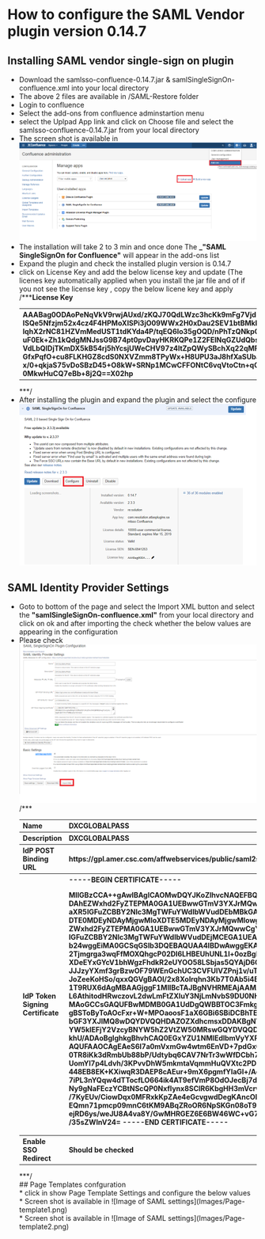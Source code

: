 # How to configure the SAML Vendor plugin version 0.14.7
## Installing SAML vendor single-sign on plugin
* Download the samlsso-confluence-0.14.7.jar & samlSingleSignOn-confluence.xml into your local directory <br>
* The above 2 files are available in /SAML-Restore folder
* Login to confluence <br>
* Select the add-ons from confluence adminstartion menu <br>
* select the Uplpad App link and click on Choose file and select the samlsso-confluence-0.14.7.jar from your local directory <br>
* The screen shot is available in ![Image of How to add SAML add-on](Images/add-ons.png) <br>
* The installation will take 2 to 3 min and once done The **_"SAML SingleSignOn for Confluence"** will appear in the add-ons list
* Expand the plugin and check the installed plugin version is 0.14.7
* click on License Key and add the below license key and update (The licenes key automatically applied when you install the jar file and of if you not see the license key , copy the below licene key and apply<br>
/***<table><b>License Key</b><tr><th>AAABag0ODAoPeNqVkV9rwjAUxd/zKQJ70QdLWzc3hcKk9mFg7VjdnvZyjbc1kKblJpH57ZdWZX/eD
ISQe5Nfzjm52x4cz4F4HPMoXISPi3jO09WWx2H0xDau2SEV1btBMkkU+sFWaATJzspWJ+UyX/NS6
lqhX2rNC81HZVmMedUST1tdKYda4P/tqEQ6Io35gOQD/nPhTzQNkpCg+FoK1AZZSgj9UyuwmPSaJ
uF0Ek+Zh1kQdgMNJssG9B74pt0pvDayHKRKQPe1Z2FEINqGZUdQbsAlFShP98WA0LTK9cUArALTK
VdLbQIDjTKmDX5kB54rj5hYcsjUWeCHV97z4ltZpQWySBchXq22qMF3sq9O0unqd977jWasoBq0N
GfxPqfO+cu8FLKHGZ8cdS0NXVZmm8TPyWx+H8UPU3aJ8hfXaSUbaXF/7W1PHQ5RpkWeZ2/py3J9q
x/0+qkjaS75vDoSBzD45+O8kW+SRNp1MCwCFFONtC6vqVtoCtn+qGozdh1k0od/AhRfoS0Phs0BS
0MkwHuCQ7eBb+8j2Q==X02hp</th></tr></table> ***/<br>
* After installing the plugin and expand the plugin and select the configure ![Image of SAML](Images/SAML.png) <br>
## SAML Identity Provider Settings
* Goto to bottom of the page and select the Import XML button and select the **"samlSingleSignOn-confluence.xml"** from your local directory and click on ok and after importing the check whether the below values are appearing in the configuration <br>
* Please check  ![Image of SAML settings](Images/SAML-settings.png) <br>
/***<table><tr><th>Name</th><th>DXCGLOBALPASS</th></tr>
    <tr><th>Description</th><th>DXCGLOBALPASS</th></tr>
    <tr><th>IdP POST Binding URL</th><th>https://gpl.amer.csc.com/affwebservices/public/saml2sso</th></tr>
     <tr><th>IdP Token Signing Certificate</th><th>-----BEGIN CERTIFICATE-----
MIIGBzCCA++gAwIBAgICAOMwDQYJKoZIhvcNAQEFBQAwgYUxCzAJBgNVBAYTAlVTMREwDwYDVQQI
DAhEZWxhd2FyZTEPMA0GA1UEBwwGTmV3YXJrMQwwCgYDVQQKDANDU0MxJzAlBgNVBAsMHklkZW50
aXR5IGFuZCBBY2Nlc3MgTWFuYWdlbWVudDEbMBkGA1UEAwwSQ1NDIEdsb2JhbCBQYXNzIENBMB4X
DTE0MDEyNDAyMjgwMloXDTE5MDEyNDAyMjgwMlowgY0xCzAJBgNVBAYTAlVTMREwDwYDVQQIDAhE
ZWxhd2FyZTEPMA0GA1UEBwwGTmV3YXJrMQwwCgYDVQQKDANDU0MxJzAlBgNVBAsMHklkZW50aXR5
IGFuZCBBY2Nlc3MgTWFuYWdlbWVudDEjMCEGA1UEAwwaQ1NDIEdsb2JhbCBQYXNzIEZlZGVyYXRp
b24wggEiMA0GCSqGSIb3DQEBAQUAA4IBDwAwggEKAoIBAQC2OUQJxJUBle4/9TXVUKtBD5/lxplh
2Tjmgrga3wqFfMOXQhgcP02DI6LHBEUhUNL1l+0ozBgPioUUVizpkCfgp1oVONIPfbAkNrFj93DG
XDeEYxGYcV1bhWgzFhdkR2eUYOO58LSbjas5QYAjD6ODOnj8kqKlTkNsU4iDjwR27r0XcfiENHSU
JJJzyYXmf3grBzwOF79WEnGchUC3CVFUIVZPnj1v/uT+Zrc2U6/DvkGeVPSRKhDVroPfEeZWMzUF
JoZeeKoHSo/qxxQGVgBAOl/2x8Xolrqhn3Kb7T0Ab5i4E1a9nn7jbk06m8wnHnj7ry/JA/W/pQOX
1T9RUX6dAgMBAAGjggF1MIIBcTAJBgNVHRMEAjAAMAsGA1UdDwQEAwIFoDA8BgNVHR8ENTAzMDGg
L6AthitodHRwczovL2dwLmFtZXIuY3NjLmNvbS9DU0NHbG9iYWxQYXNzQ0EuY3JsMBMGA1UdJQQM
MAoGCCsGAQUFBwMDMB0GA1UdDgQWBBTOC3FmkgXi31DlXQ+Cjod5nvJFDjCBugYDVR0jBIGyMIGv
gBSToByToAOcFxr+W+MPOaoosF1aX6GBi6SBiDCBhTELMAkGA1UEBhMCVVMxETAPBgNVBAgMCERl
bGF3YXJlMQ8wDQYDVQQHDAZOZXdhcmsxDDAKBgNVBAoMA0NTQzEnMCUGA1UECwweSWRlbnRpdHkg
YW5kIEFjY2VzcyBNYW5hZ2VtZW50MRswGQYDVQQDDBJDU0MgR2xvYmFsIFBhc3MgQ0GCCQD5XfYk
khU/ADAoBglghkgBhvhCAQ0EGxYZU1NMIEdlbmVyYXRlZCBDZXJ0aWZpY2F0ZTANBgkqhkiG9w0B
AQUFAAOCAgEAeS6l7a0mVxmGw4wtm6EnVD+7pdGx0t/a738wbuP9AcFmD0d3U6DahweWOpfVnYS9
0TR8iKk3dRmbUb88bP/Udtybq6CAV7NrTr3wWfDCbh7jfzSqQuFYwrCHC0JHYAAAjk/4Cq6aIvy2
UomYI7p4Ldvh/3KPvvDhW5mkmtaVqmmHuQVXtc2PDqHr4Y5gl5jITac5O/AkMYDpbmX8QgJrsd53
448EB8EK+KXiwqR3DAEP8cAEur+9mX6pgmfYIaGl+/AciYmhCF4fdRJVHUz88/JojZjS7AkdsPvP
7iPL3nYQqw4dTTocfLO664ik4AT9efVmP8OdOJecBj7dhFc6Pz1Rzk8HBsWY+rpmJV+Tc7I8d8aW
Ny9gNaFEczYCBtNScQP0NxfIynx8SClR6KbgHH3mVcrwQOobg8oU8tvqN58FIpLIohqWcqY5H/un
/7KyEUv/CiowDqx0MFRxkKpZAe4eGcvgwdDegKAncOMbYNn4OhTuTx6a1EACei1aeLqP8cW4ebpw
EQmn71pmcp09mnC6tKM9ABqZRoOR6NpSKGn08oT9z/prM3vaQjAFVCyqyk3qf8xpe1qLjzmaBxvS
ejRD6ys/weJU8A4va8Y/GwMHRGEZ6E6BW46WC+vG7WasmoaXQV4f7I/tDEXy8oNq0QGH2fr3lHsY
/35sZWInV24=
-----END CERTIFICATE-----</th></tr>
 <tr><th>Enable SSO Redirect</th><th>Should be checked</th></tr></table> ***/
 <br>
## Page Templates confguration <br>
* click in show Page Template Settings and configure the below values <br>
* Screen shot is available in   ![Image of SAML settings](Images/Page-template1.png) <br>
* Screen shot is available in   ![Image of SAML settings](Images/Page-template2.png) <br>
  
